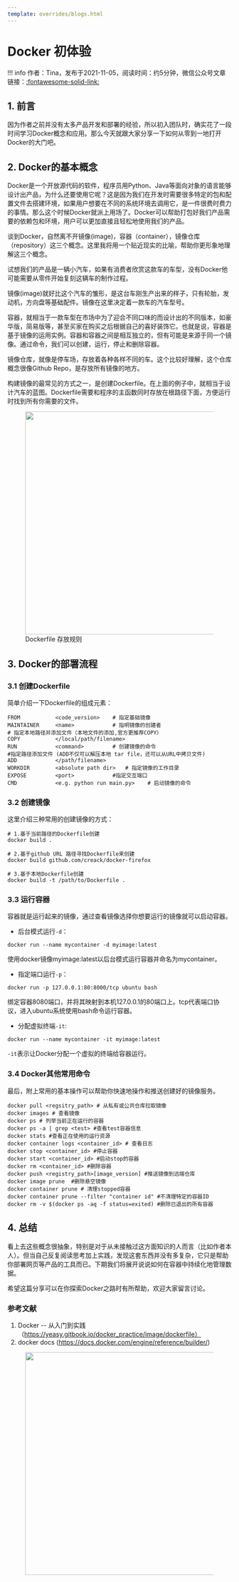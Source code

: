 ```yaml
---
template: overrides/blogs.html
---
```


# Docker 初体验

!!! info 
    作者：Tina，发布于2021-11-05，阅读时间：约5分钟，微信公众号文章链接：[:fontawesome-solid-link:]()

## 1. 前言

因为作者之前并没有太多产品开发和部署的经验，所以初入团队时，确实花了一段时间学习Docker概念和应用。那么今天就跟大家分享一下如何从零到一地打开Docker的大门吧。

## 2. Docker的基本概念

Docker是一个开放源代码的软件，程序员用Python、Java等面向对象的语言能够设计出产品，为什么还要使用它呢？这是因为我们在开发时需要很多特定的包和配置文件去搭建环境，如果用户想要在不同的系统环境去调用它，是一件很费时费力的事情。那么这个时候Docker就派上用场了。Docker可以帮助打包好我们产品需要的依赖包和环境，用户可以更加直接且轻松地使用我们的产品。

谈到Docker，自然离不开镜像(image)，容器（container），镜像仓库（repository）这三个概念。这里我将用一个贴近现实的比喻，帮助你更形象地理解这三个概念。

试想我们的产品是一辆小汽车，如果有消费者欣赏这款车的车型，没有Docker他可能需要从零件开始复刻这辆车的制作过程。

镜像(image)就好比这个汽车的雏形，是这台车刚生产出来的样子，只有轮胎，发动机，方向盘等基础配件。镜像在这里决定着一款车的汽车型号。

容器，就相当于一款车型在市场中为了迎合不同口味的而设计出的不同版本，如豪华版，简易版等，甚至买家在购买之后根据自己的喜好装饰它。也就是说，容器是基于镜像的运用实例。容器和容器之间是相互独立的，但有可能是来源于同一个镜像。通过命令，我们可以创建，运行，停止和删除容器。

镜像仓库，就像是停车场，存放着各种各样不同的车。这个比较好理解，这个仓库概念很像Github Repo，是存放所有镜像的地方。

构建镜像的最常见的方式之一，是创建Dockerfile。在上面的例子中，就相当于设计汽车的蓝图。Dockerfile需要和程序的主函数同时存放在根路径下面，方便运行时找到所有你需要的文件。

<figure>
  <img src="https://cdn.jsdelivr.net/gh/BulletTech2021/Pics/img/Dockerfile.png" width="500" />
  <figcaption>Dockerfile 存放规则 </figcaption>
</figure>


## 3. Docker的部署流程

### 3.1 创建Dockerfile

简单介绍一下Dockerfile的组成元素：
```Docker
FROM           <code_version>    # 指定基础镜像
MAINTAINER     <name>            # 指明镜像的创建者
# 指定本地路径并添加文件（本地文件的添加,官方更推荐COPY）
COPY           </local/path/filename>  
RUN            <command>         # 创建镜像的命令
#指定路径添加文件 (ADD不仅可以解压本地 tar file，还可以从URL中拷贝文件)
ADD            </path/filename>  
WORKDIR        <absolute path dir>   # 指定镜像的工作目录
EXPOSE         <port>            #指定交互端口    
CMD            <e.g. python run main.py>    # 启动镜像的命令
```

### 3.2 创建镜像

这里介绍三种常用的创建镜像的方式：

```Docker
# 1.基于当前路径的Dockerfile创建
docker build .  

# 2.基于github URL 路径寻找Dockerfile来创建
docker build github.com/creack/docker-firefox 

# 3.基于本地Dockerfile创建
docker build -t /path/to/Dockerfile .
```

### 3.3 运行容器

容器就是运行起来的镜像，通过查看镜像选择你想要运行的镜像就可以启动容器。

- 后台模式运行`-d`：
```Docker
docker run --name mycontainer -d myimage:latest  
```
使用docker镜像myimage:latest以后台模式运行容器并命名为mycontainer。

- 指定端口运行`-p`：
```Docker
docker run -p 127.0.0.1:80:8000/tcp ubuntu bash
```
绑定容器8080端口，并将其映射到本机127.0.0.1的80端口上。tcp代表端口协议，进入ubuntu系统使用bash命令运行容器。

- 分配虚拟终端`-it`:
```Docker
docker run --name mycontainer -it myimage:latest
```
`-it`表示让Docker分配一个虚拟的终端给容器运行。

### 3.4 Docker其他常用命令

最后，附上常用的基本操作可以帮助你快速地操作和推送创建好的镜像服务。

```Docker
docker pull <regsitry_path> # 从私有或公共仓库拉取镜像
docker images # 查看镜像
docker ps # 列举当前正在运行的容器
docker ps -a | grep <test> #查看test容器信息
docker stats #查看正在使用的运行资源
docker container logs <container_id> # 查看日志
docker stop <container_id> #停止容器
docker start <container_id> #启动stop的容器
docker rm <container_id> #删除容器
docker push <registry_path>[image_version] #推送镜像到远端仓库
docker image prune  #删除悬空镜像
docker container prune # 清理stopped容器
docker container prune --filter "container id" #不清理特定的容器ID
docker rm -v $(docker ps -aq -f status=exited) #删除已退出的所有容器
```

## 4. 总结
看上去这些概念很抽象，特别是对于从未接触过这方面知识的人而言（比如作者本人）。但当自己反复阅读思考加上实践，发现这套东西并没有多复杂，它只是帮助你部署网页等产品的工具而已。下期我们将展开说说如何在容器中持续化地管理数据。

希望这篇分享可以在你探索Docker之路时有所帮助，欢迎大家留言讨论。

### 参考文献

1. Docker -- 从入门到实践 （https://yeasy.gitbook.io/docker_practice/image/dockerfile）
2. docker docs (https://docs.docker.com/engine/reference/builder/)


<figure>
  <img src="https://cdn.jsdelivr.net/gh/BulletTech2021/Pics/2021-6-14/1623639526512-1080P%20(Full%20HD)%20-%20Tail%20Pic.png" width="500" />
</figure>



